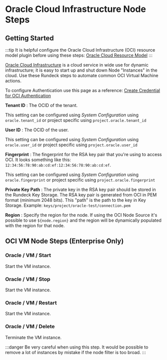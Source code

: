 #  Oracle Cloud Infrastructure Node Steps

## Getting Started

:::tip
It is helpful configure the Oracle Cloud Infrastructure (OCI) resource model plugin before using these steps: [Oracle Cloud Resource Model](/manual/projects/resource-model-sources/orale.md)
:::

[Oracle Cloud Infrastructure](https://www.oracle.com/cloud/) is a cloud service in wide use for dynamic infrastructure; it is easy to start up and shut down Node "Instances" in the cloud.  Use these Rundeck steps to automate common OCI Virtual Machine actions.

To configure Authentication use this page as a reference: [Create Credential for OCI Authentication](https://docs.oracle.com/en/cloud/paas/management-cloud/logcs/create-credentials-oci-authentication.html)

**Tenant ID**
: The OCID of the tenant.

This setting can be configured using _System Configuration_ using `oracle.tenant_id` or project specific using `project.oracle.tenant_id`

**User ID**
: The OCID of the user.

This setting can be configured using _System Configuration_ using `oracle.user_id` or project specific using `project.oracle.user_id`

**Fingerprint**
: The fingerprint for the RSA key pair that you're using to access OCI. It looks something like this: `12:34:56:78:90:ab:cd:ef:12:34:56:78:90:ab:cd:ef`.

This setting can be configured using _System Configuration_ using `oracle.fingerprint` or project specific using `project.oracle.fingerprint`

**Private Key Path**
: The private key in the RSA key pair should be stored in the Rundeck Key Storage. The RSA key pair is generated from OCI in PEM format (minimum 2048 bits).  This "path" is the path to the key in Key Storage.  Example: `keys/project/oracle-test/connection.pem`

**Region**
: Specify the region for the node.  If using the OCI Node Source it's possible to use `${node.region}` and the region will be dynamically populated with the region for that node.

## OCI VM Node Steps (Enterprise Only)

### Oracle / VM / Start

Start the VM instance.

### Oracle / VM / Stop

Start the VM instance.

### Oracle / VM / Restart

Start the VM instance.

### Oracle / VM / Delete

Terminate the VM instance.

:::danger
 Be very careful when using this step.  It would be possible to remove a lot of instances by mistake if the node filter is too broad.
:::
